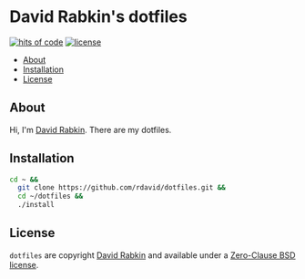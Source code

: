 # David Rabkin's dotfiles

[![hits of code](https://hitsofcode.com/github/rdavid/dotfiles?branch=master&label=hits%20of%20code)](https://hitsofcode.com/view/github/rdavid/dotfiles?branch=master)
[![license](https://img.shields.io/github/license/rdavid/dotfiles?color=blue&labelColor=gray&logo=freebsd&logoColor=lightgray&style=flat)](https://github.com/rdavid/dotfiles/blob/master/LICENSE)

* [About](#about)
* [Installation](#installation)
* [License](#license)

## About

Hi, I'm [David Rabkin](http://cv.rabkin.co.il). There are my dotfiles.

## Installation

```sh
cd ~ &&
  git clone https://github.com/rdavid/dotfiles.git &&
  cd ~/dotfiles &&
  ./install
```

## License

`dotfiles` are copyright [David Rabkin](http://cv.rabkin.co.il) and available
under a [Zero-Clause BSD license](https://github.com/rdavid/dotfiles/blob/master/LICENSE).
